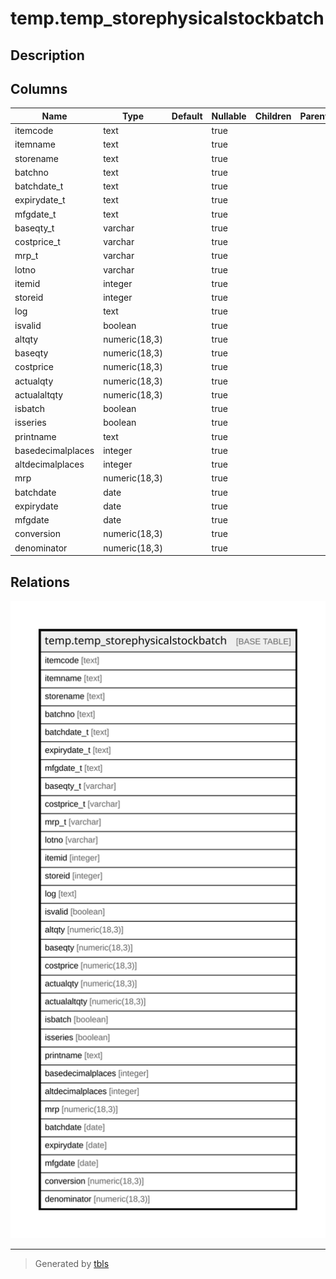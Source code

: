 # temp.temp_storephysicalstockbatch

## Description

## Columns

| Name | Type | Default | Nullable | Children | Parents | Comment |
| ---- | ---- | ------- | -------- | -------- | ------- | ------- |
| itemcode | text |  | true |  |  |  |
| itemname | text |  | true |  |  |  |
| storename | text |  | true |  |  |  |
| batchno | text |  | true |  |  |  |
| batchdate_t | text |  | true |  |  |  |
| expirydate_t | text |  | true |  |  |  |
| mfgdate_t | text |  | true |  |  |  |
| baseqty_t | varchar |  | true |  |  |  |
| costprice_t | varchar |  | true |  |  |  |
| mrp_t | varchar |  | true |  |  |  |
| lotno | varchar |  | true |  |  |  |
| itemid | integer |  | true |  |  |  |
| storeid | integer |  | true |  |  |  |
| log | text |  | true |  |  |  |
| isvalid | boolean |  | true |  |  |  |
| altqty | numeric(18,3) |  | true |  |  |  |
| baseqty | numeric(18,3) |  | true |  |  |  |
| costprice | numeric(18,3) |  | true |  |  |  |
| actualqty | numeric(18,3) |  | true |  |  |  |
| actualaltqty | numeric(18,3) |  | true |  |  |  |
| isbatch | boolean |  | true |  |  |  |
| isseries | boolean |  | true |  |  |  |
| printname | text |  | true |  |  |  |
| basedecimalplaces | integer |  | true |  |  |  |
| altdecimalplaces | integer |  | true |  |  |  |
| mrp | numeric(18,3) |  | true |  |  |  |
| batchdate | date |  | true |  |  |  |
| expirydate | date |  | true |  |  |  |
| mfgdate | date |  | true |  |  |  |
| conversion | numeric(18,3) |  | true |  |  |  |
| denominator | numeric(18,3) |  | true |  |  |  |

## Relations

![er](temp.temp_storephysicalstockbatch.svg)

---

> Generated by [tbls](https://github.com/k1LoW/tbls)
